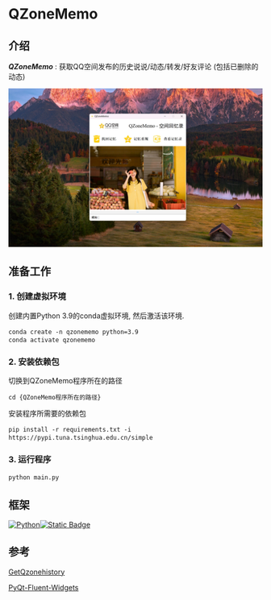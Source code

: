 # QZoneMemo
## 介绍

***QZoneMemo*** : 获取QQ空间发布的历史说说/动态/转发/好友评论 (包括已删除的动态)

![QzoneMemo-Screen](assests/qzonememo_screen.png)

## 准备工作 

### 1. 创建虚拟环境

创建内置Python 3.9的conda虚拟环境, 然后激活该环境.

```shell
conda create -n qzonememo python=3.9
conda activate qzonememo
```

### 2. 安装依赖包

切换到QZoneMemo程序所在的路径

```shell
cd {QZoneMemo程序所在的路径}
```

安装程序所需要的依赖包

```shell
pip install -r requirements.txt -i https://pypi.tuna.tsinghua.edu.cn/simple
```

### 3. 运行程序

``` python
python main.py
```

## 框架

[![Python](https://img.shields.io/badge/python-3776ab?style=for-the-badge&logo=python&logoColor=ffd343)](https://www.python.org/)[![Static Badge](https://img.shields.io/badge/Pyside6-test?style=for-the-badge&logo=qt&logoColor=white)](https://doc.qt.io/qtforpython-6/PySide6/QtWidgets/index.html)

## 参考

[GetQzonehistory](https://github.com/LibraHp/GetQzonehistory)

[PyQt-Fluent-Widgets](https://github.com/zhiyiYo/PyQt-Fluent-Widgets)

